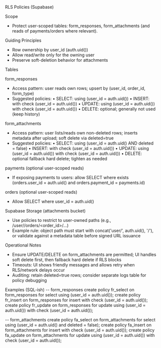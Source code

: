RLS Policies (Supabase)

Scope
- Protect user-scoped tables: form_responses, form_attachments (and reads of payments/orders where relevant).

Guiding Principles
- Row ownership by user_id (auth.uid())
- Allow read/write only for the owning user
- Preserve soft-deletion behavior for attachments

Tables

form_responses
- Access pattern: user reads own rows; upsert by (user_id, order_id, form_type)
- Suggested policies:
  • SELECT: using (user_id = auth.uid())
  • INSERT: with check (user_id = auth.uid())
  • UPDATE: using (user_id = auth.uid()) with check (user_id = auth.uid())
  • DELETE: optional; generally not used (keep history)

form_attachments
- Access pattern: user lists/reads own non-deleted rows; inserts metadata after upload; soft delete via deleted=true
- Suggested policies:
  • SELECT: using (user_id = auth.uid() AND deleted = false)
  • INSERT: with check (user_id = auth.uid())
  • UPDATE: using (user_id = auth.uid()) with check (user_id = auth.uid())
  • DELETE: optional fallback hard delete; tighten as needed

payments (optional user-scoped reads)
- If exposing payments to users: allow SELECT where exists (orders.user_id = auth.uid() and orders.payment_id = payments.id)

orders (optional user-scoped reads)
- Allow SELECT where user_id = auth.uid()

Supabase Storage (attachments bucket)
- Use policies to restrict to user-owned paths (e.g., /user/<uid>/orders/<order_id>/...)
- Example rule: object path must start with concat('user/', auth.uid(), '/'), or validate against a metadata table before signed URL issuance

Operational Notes
- Ensure UPDATE/DELETE on form_attachments are permitted; UI handles soft delete first, then fallback hard delete if RLS blocks
- Timeouts: UI shows friendly messages and allows retry when RLS/network delays occur
- Auditing: retain deleted=true rows; consider separate logs table for policy debugging

Examples (SQL-ish)
-- form_responses
create policy fr_select on form_responses
  for select using (user_id = auth.uid());
create policy fr_insert on form_responses
  for insert with check (user_id = auth.uid());
create policy fr_update on form_responses
  for update using (user_id = auth.uid()) with check (user_id = auth.uid());

-- form_attachments
create policy fa_select on form_attachments
  for select using (user_id = auth.uid() and deleted = false);
create policy fa_insert on form_attachments
  for insert with check (user_id = auth.uid());
create policy fa_update on form_attachments
  for update using (user_id = auth.uid()) with check (user_id = auth.uid());
